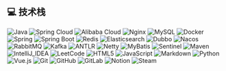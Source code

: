 
## 💻  技术栈
![Java](https://img.shields.io/badge/Java-007396?style=for-the-badge&logo=openjdk&logoColor=white) ![Spring Cloud](https://img.shields.io/badge/Spring_Cloud-6DB33F?style=for-the-badge&logo=spring&logoColor=white) ![Alibaba Cloud](https://img.shields.io/badge/AlibabaCloud-%23FF6701.svg?style=for-the-badge&logo=alibabacloud&logoColor=white) ![Nginx](https://img.shields.io/badge/nginx-%23009639.svg?style=for-the-badge&logo=nginx&logoColor=white) ![MySQL](https://img.shields.io/badge/mysql-4479A1.svg?style=for-the-badge&logo=mysql&logoColor=white) ![Docker](https://img.shields.io/badge/docker-%230db7ed.svg?style=for-the-badge&logo=docker&logoColor=white) ![Spring](https://img.shields.io/badge/Spring-6DB33F?style=for-the-badge&logo=spring&logoColor=white) ![Spring Boot](https://img.shields.io/badge/Spring_Boot-6DB33F?style=for-the-badge&logo=spring-boot&logoColor=white&labelColor=6DB33F&color=gray) ![Redis](https://img.shields.io/badge/Redis-DC382D?style=for-the-badge&logo=redis&logoColor=white) ![Elasticsearch](https://img.shields.io/badge/Elasticsearch-005571?style=for-the-badge&logo=elasticsearch&logoColor=white) ![Dubbo](https://img.shields.io/badge/Apache_Dubbo-FF6900?style=for-the-badge&logo=apache&logoColor=white) ![Nacos](https://img.shields.io/badge/Nacos-23B6AB?style=for-the-badge&logo=nacos&logoColor=white) ![RabbitMQ](https://img.shields.io/badge/RabbitMQ-FF6600?style=for-the-badge&logo=rabbitmq&logoColor=white) ![Kafka](https://img.shields.io/badge/Apache_Kafka-231F20?style=for-the-badge&logo=apache-kafka&logoColor=white) ![ANTLR](https://img.shields.io/badge/ANTLR-4.12.0-9DC3FF?style=for-the-badge&logo=antlr&logoColor=black) ![Netty](https://img.shields.io/badge/Netty-4.1-6DB33F?style=for-the-badge&logo=netty&logoColor=white) ![MyBatis](https://img.shields.io/badge/MyBatis-3.5-000000?style=for-the-badge&logo=mybatis&logoColor=white) ![Sentinel](https://img.shields.io/badge/Sentinel-1.8.6-32C5E9?style=for-the-badge&logo=sentinel&logoColor=white) ![Maven](https://img.shields.io/badge/Apache_Maven-C71A36?style=for-the-badge&logo=apache-maven&logoColor=white) ![IntelliJ_IDEA](https://img.shields.io/badge/IntelliJ_IDEA-000000?style=for-the-badge&logo=intellij-idea&logoColor=white) ![LeetCode](https://img.shields.io/badge/LeetCode-FFA116?style=for-the-badge&logo=leetcode&logoColor=black) ![HTML5](https://img.shields.io/badge/html5-%23E34F26.svg?style=for-the-badge&logo=html5&logoColor=white) ![JavaScript](https://img.shields.io/badge/javascript-%23323330.svg?style=for-the-badge&logo=javascript&logoColor=%23F7DF1E) ![Markdown](https://img.shields.io/badge/markdown-%23000000.svg?style=for-the-badge&logo=markdown&logoColor=white) ![Python](https://img.shields.io/badge/python-3670A0?style=for-the-badge&logo=python&logoColor=ffdd54) ![Vue.js](https://img.shields.io/badge/vue.js-%2335495e.svg?style=for-the-badge&logo=vuedotjs&logoColor=%234FC08D) ![Git](https://img.shields.io/badge/git-%23F05033.svg?style=for-the-badge&logo=git&logoColor=white) ![GitHub](https://img.shields.io/badge/github-%23121011.svg?style=for-the-badge&logo=github&logoColor=white) ![GitLab](https://img.shields.io/badge/gitlab-%23181717.svg?style=for-the-badge&logo=gitlab&logoColor=white) ![Notion](https://img.shields.io/badge/Notion-%23000000.svg?style=for-the-badge&logo=notion&logoColor=white) ![Steam](https://img.shields.io/badge/steam-%23000000.svg?style=for-the-badge&logo=steam&logoColor=white)

